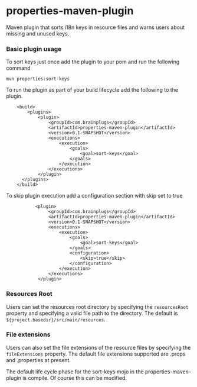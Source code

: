 # properties-maven-plugin
Maven plugin that sorts i18n keys in resource files and warns users about missing and unused keys.    
### Basic plugin usage
To sort keys just once add the plugin to your pom and run the following command
````
mvn properties:sort-keys
````
To run the plugin as part of your build lifecycle add the following to the plugin.

````
    <build>
        <plugins>
            <plugin>
                <groupId>com.brainplugs</groupId>
                <artifactId>properties-maven-plugin</artifactId>
                <version>0.1-SNAPSHOT</version>
                <executions>
                    <execution>
                        <goals>
                            <goal>sort-keys</goal>
                        </goals>
                    </execution>
                </executions>
            </plugin>
      </plugins>  
    </build>               
````
To skip plugin execution add a configuration section with skip set to true
````
           <plugin>
                <groupId>com.brainplugs</groupId>
                <artifactId>properties-maven-plugin</artifactId>
                <version>0.1-SNAPSHOT</version>
                <executions>
                    <execution>
                        <goals>
                            <goal>sort-keys</goal>
                        </goals>
                        <configuration>
                            <skip>true</skip>
                        </configuration>
                    </execution>
                </executions>
            </plugin>
````
### Resources Root
Users can set the resources root directory by specifying the ````resourcesRoot```` property and specifying a valid file path to the directory. The default is ````${project.basedir}/src/main/resources````.    
### File extensions
Users can also set the file extensions of the resource files by specifying the ````fileExtensions```` property. The default file extensions supported are .props and .properties at present.    
     
The default life cycle phase for the sort-keys mojo in the properties-maven-plugin is compile. Of course this can be modified.  
